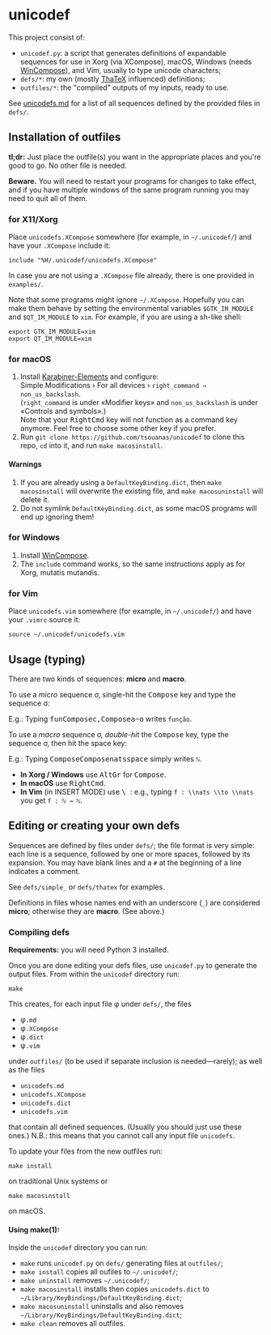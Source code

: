 # unicodef

This project consist of:

* `unicodef.py`: a script that generates definitions of expandable sequences for use in Xorg (via XCompose), macOS, Windows (needs [WinCompose]), and Vim, usually to type unicode characters;
* `defs/*`: my own (mostly [ThaTeX] influenced) definitions;
* `outfiles/*`: the "compiled" outputs of my inputs, ready to use.

See [unicodefs.md] for a list of all sequences defined by the provided files in `defs/`.


## Installation of outfiles

**tl;dr:** Just place the outfile(s) you want in the appropriate places and you're good to go.
No other file is needed.

**Beware.** You will need to restart your programs for changes to take effect,
and if you have multiple windows of the same program running you may need to quit all of them.


### for X11/Xorg

Place `unicodefs.XCompose` somewhere (for example, in `~/.unicodef/`) and have your `.XCompose` include it:
```
include "%H/.unicodef/unicodefs.XCompose"
```
In case you are not using a `.XCompose` file already, there is one provided in `examples/`.

Note that some programs might ignore `~/.XCompose`.  Hopefully you can make them behave by setting the environmental variables `$GTK_IM_MODULE` and `$QT_IM_MODULE` to `xim`.  For example, if you are using a sh-like shell:
```
export GTK_IM_MODULE=xim
export QT_IM_MODULE=xim
```

### for macOS

1. Install [Karabiner-Elements] and configure:  
   Simple Modifications › For all devices › `right_command → non_us_backslash`.  
   (`right_command` is under «Modifier keys» and `non_us_backslash` is under «Controls and symbols».)  
   Note that your <kbd>RightCmd</kbd> key will not function as a command key anymore.
   Feel free to choose some other key if you prefer.
2. Run `git clone https://github.com/tsouanas/unicodef` to clone this repo, `cd` into it, and run `make macosinstall`.

#### Warnings

1. If you are already using a `DefaultKeyBinding.dict`, then `make macosinstall`
   will overwrite the existing file, and `make macosuninstall` will delete it.
2. Do not symlink `DefaultKeyBinding.dict`, as some macOS programs will end up ignoring them!

### for Windows

1. Install [WinCompose].
2. The `include` command works, so the same instructions apply as for Xorg, mutatis mutandis.

### for Vim

Place `unicodefs.vim` somewhere (for example, in `~/.unicodef/`) and have your `.vimrc` source it:
```
source ~/.unicodef/unicodefs.vim
```


## Usage (typing)

There are two kinds of sequences: **micro** and **macro**.

To use a *micro* sequence σ, single-hit the <kbd>Compose</kbd> key and type the sequence σ:

E.g.: Typing <kbd>f</kbd><kbd>u</kbd><kbd>n</kbd><kbd>Compose</kbd><kbd>c</kbd><kbd>,</kbd><kbd>Compose</kbd><kbd>a</kbd><kbd>~</kbd><kbd>o</kbd> writes `função`.

To use a *macro* sequence σ, *double-hit* the <kbd>Compose</kbd> key, type the sequence σ, then hit the space key:

E.g.: Typing <kbd>Compose</kbd><kbd>Compose</kbd><kbd>n</kbd><kbd>a</kbd><kbd>t</kbd><kbd>s</kbd><kbd>space</kbd> simply writes `ℕ`.

* **In Xorg / Windows** use <kbd>AltGr</kbd> for <kbd>Compose</kbd>.
* **In macOS** use <kbd>RightCmd</kbd>.
* **In Vim** (in INSERT MODE) use <kbd> \ </kbd>: e.g., typing `f : \\nats \\to \\nats` you get `f : ℕ → ℕ`.


## Editing or creating your own defs

Sequences are defined by files under `defs/`; the file format is very simple:
each line is a sequence, followed by one or more spaces, followed by its expansion.
You may have blank lines and a `#` at the beginning of a line indicates a comment.

See `defs/simple_` or `defs/thatex` for examples.

Definitions in files whose names end with an underscore (`_`) are considered **micro**;
otherwise they are **macro**.  (See above.)

### Compiling defs

**Requirements:** you will need Python 3 installed.

Once you are done editing your defs files, use `unicodef.py` to generate the output files.
From within the `unicodef` directory run:

```shell
make
```

This creates, for each input file φ under `defs/`, the files

* φ`.md`
* φ`.XCompose`
* φ`.dict`
* φ`.vim`

under `outfiles/` (to be used if separate inclusion is needed—rarely);
as well as the files

* `unicodefs.md`
* `unicodefs.XCompose`
* `unicodefs.dict`
* `unicodefs.vim`

that contain all defined sequences.  (Usually you should just use these ones.)
N.B.: this means that you cannot call any input file `unicodefs`.

To update your files from the new outfiles run:

```shell
make install
```

on traditional Unix systems or

```shell
make macosinstall
```

on macOS.

#### Using make(1):

Inside the `unicodef` directory you can run:

* `make` runs `unicodef.py` on `defs/` generating files at `outfiles/`;
* `make install` copies all oufiles to `~/.unicodef/`;
* `make uninstall` removes `~/.unicodef/`;
* `make macosinstall` installs then copies `unicodefs.dict` to `~/Library/KeyBindings/DefaultKeyBinding.dict`;
* `make macosuninstall` uninstalls and also removes `~/Library/KeyBindings/DefaultKeyBinding.dict`;
* `make clean` removes all outfiles.

[unicodefs.md]: outfiles/unicodefs.md
[ThaTeX]:       https://github.com/tsouanas/thatex
[WinCompose]:   https://github.com/samhocevar/wincompose
[Karabiner-Elements]: https://karabiner-elements.pqrs.org/

